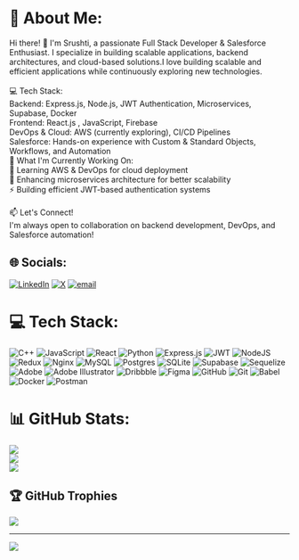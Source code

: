 # 💫 About Me:
Hi there! 👋 I'm Srushti, a passionate Full Stack Developer & Salesforce Enthusiast. I specialize in building scalable applications, backend architectures, and cloud-based solutions.I love building scalable and efficient applications while continuously exploring new technologies.<br><br>💻 Tech Stack:<br>Backend: Express.js, Node.js, JWT Authentication, Microservices, Supabase, Docker<br>Frontend: React.js , JavaScript, Firebase<br>DevOps & Cloud: AWS (currently exploring), CI/CD Pipelines<br>Salesforce: Hands-on experience with Custom & Standard Objects, Workflows, and Automation<br>
🎯 What I'm Currently Working On:<br>🚀 Learning AWS & DevOps for cloud deployment<br>📌 Enhancing microservices architecture for better scalability<br>⚡ Building efficient JWT-based authentication systems<br><br>📫 Let's Connect!<br>I'm always open to collaboration on backend development, DevOps, and Salesforce automation!<br>


## 🌐 Socials:
[![LinkedIn](https://img.shields.io/badge/LinkedIn-%230077B5.svg?logo=linkedin&logoColor=white)](https://linkedin.com/in/srushtikulkarni78) [![X](https://img.shields.io/badge/X-black.svg?logo=X&logoColor=white)](https://x.com/srushtikul) [![email](https://img.shields.io/badge/Email-D14836?logo=gmail&logoColor=white)](mailto:srushtikulkarni09@gmail.com) 

# 💻 Tech Stack:
![C++](https://img.shields.io/badge/c++-%2300599C.svg?style=for-the-badge&logo=c%2B%2B&logoColor=white) ![JavaScript](https://img.shields.io/badge/javascript-%23323330.svg?style=for-the-badge&logo=javascript&logoColor=%23F7DF1E) ![React](https://img.shields.io/badge/react-%2320232a.svg?style=for-the-badge&logo=react&logoColor=%2361DAFB) ![Python](https://img.shields.io/badge/python-3670A0?style=for-the-badge&logo=python&logoColor=ffdd54) ![Express.js](https://img.shields.io/badge/express.js-%23404d59.svg?style=for-the-badge&logo=express&logoColor=%2361DAFB) ![JWT](https://img.shields.io/badge/JWT-black?style=for-the-badge&logo=JSON%20web%20tokens) ![NodeJS](https://img.shields.io/badge/node.js-6DA55F?style=for-the-badge&logo=node.js&logoColor=white) ![Redux](https://img.shields.io/badge/redux-%23593d88.svg?style=for-the-badge&logo=redux&logoColor=white) ![Nginx](https://img.shields.io/badge/nginx-%23009639.svg?style=for-the-badge&logo=nginx&logoColor=white) ![MySQL](https://img.shields.io/badge/mysql-4479A1.svg?style=for-the-badge&logo=mysql&logoColor=white) ![Postgres](https://img.shields.io/badge/postgres-%23316192.svg?style=for-the-badge&logo=postgresql&logoColor=white) ![SQLite](https://img.shields.io/badge/sqlite-%2307405e.svg?style=for-the-badge&logo=sqlite&logoColor=white) ![Supabase](https://img.shields.io/badge/Supabase-3ECF8E?style=for-the-badge&logo=supabase&logoColor=white) ![Sequelize](https://img.shields.io/badge/Sequelize-52B0E7?style=for-the-badge&logo=Sequelize&logoColor=white) ![Adobe](https://img.shields.io/badge/adobe-%23FF0000.svg?style=for-the-badge&logo=adobe&logoColor=white) ![Adobe Illustrator](https://img.shields.io/badge/adobe%20illustrator-%23FF9A00.svg?style=for-the-badge&logo=adobe%20illustrator&logoColor=white) ![Dribbble](https://img.shields.io/badge/Dribbble-EA4C89?style=for-the-badge&logo=dribbble&logoColor=white) ![Figma](https://img.shields.io/badge/figma-%23F24E1E.svg?style=for-the-badge&logo=figma&logoColor=white) ![GitHub](https://img.shields.io/badge/github-%23121011.svg?style=for-the-badge&logo=github&logoColor=white) ![Git](https://img.shields.io/badge/git-%23F05033.svg?style=for-the-badge&logo=git&logoColor=white) ![Babel](https://img.shields.io/badge/Babel-F9DC3e?style=for-the-badge&logo=babel&logoColor=black) ![Docker](https://img.shields.io/badge/docker-%230db7ed.svg?style=for-the-badge&logo=docker&logoColor=white) ![Postman](https://img.shields.io/badge/Postman-FF6C37?style=for-the-badge&logo=postman&logoColor=white)
# 📊 GitHub Stats:
![](https://github-readme-stats.vercel.app/api?username=Srushtik942&theme=dark&hide_border=false&include_all_commits=true&count_private=true)<br/>
![](https://github-readme-streak-stats.herokuapp.com/?user=Srushtik942&theme=dark&hide_border=false)<br/>
![](https://github-readme-stats.vercel.app/api/top-langs/?username=Srushtik942&theme=dark&hide_border=false&include_all_commits=true&count_private=true&layout=compact)

## 🏆 GitHub Trophies
![](https://github-profile-trophy.vercel.app/?username=Srushtik942&theme=radical&no-frame=false&no-bg=true&margin-w=4)

---
[![](https://visitcount.itsvg.in/api?id=Srushtik942&icon=0&color=0)](https://visitcount.itsvg.in)

<!-- Proudly created with GPRM ( https://gprm.itsvg.in ) -->

